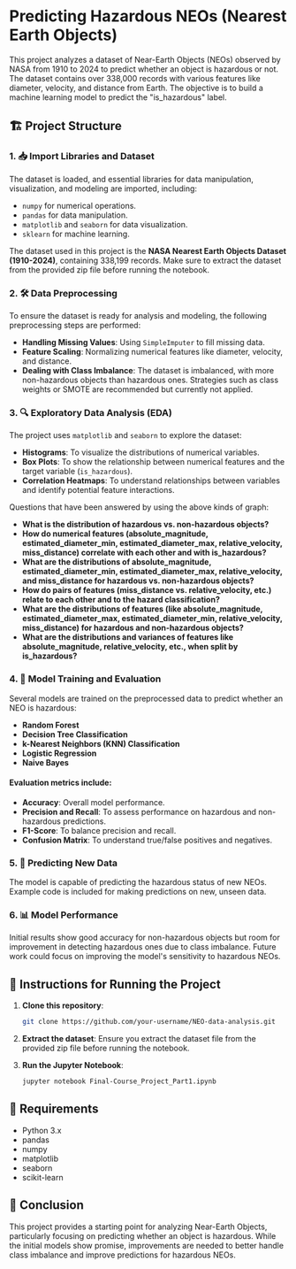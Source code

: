 # Predicting Hazardous NEOs (Nearest Earth Objects)

This project analyzes a dataset of Near-Earth Objects (NEOs) observed by NASA from 1910 to 2024 to predict whether an object is hazardous or not. The dataset contains over 338,000 records with various features like diameter, velocity, and distance from Earth. The objective is to build a machine learning model to predict the "is_hazardous" label.

## 🏗️ Project Structure

### 1. 📥 **Import Libraries and Dataset**
The dataset is loaded, and essential libraries for data manipulation, visualization, and modeling are imported, including:
- `numpy` for numerical operations.
- `pandas` for data manipulation.
- `matplotlib` and `seaborn` for data visualization.
- `sklearn` for machine learning.

The dataset used in this project is the **NASA Nearest Earth Objects Dataset (1910-2024)**, containing 338,199 records. Make sure to extract the dataset from the provided zip file before running the notebook.

### 2. 🛠️ **Data Preprocessing**
To ensure the dataset is ready for analysis and modeling, the following preprocessing steps are performed:
- **Handling Missing Values**: Using `SimpleImputer` to fill missing data.
- **Feature Scaling**: Normalizing numerical features like diameter, velocity, and distance.
- **Dealing with Class Imbalance**: The dataset is imbalanced, with more non-hazardous objects than hazardous ones. Strategies such as class weights or SMOTE are recommended but currently not applied.

### 3. 🔍 **Exploratory Data Analysis (EDA)**
The project uses `matplotlib` and `seaborn` to explore the dataset:
- **Histograms**: To visualize the distributions of numerical variables.
- **Box Plots**: To show the relationship between numerical features and the target variable (`is_hazardous`).
- **Correlation Heatmaps**: To understand relationships between variables and identify potential feature interactions.
  
Questions that have been answered by using the above kinds of graph:
- **What is the distribution of hazardous vs. non-hazardous objects?**
- **How do numerical features (absolute_magnitude, estimated_diameter_min, estimated_diameter_max, relative_velocity, miss_distance) correlate with each other and with is_hazardous?**
- **What are the distributions of absolute_magnitude, estimated_diameter_min, estimated_diameter_max, relative_velocity, and miss_distance for hazardous vs. non-hazardous objects?**
- **How do pairs of features (miss_distance vs. relative_velocity, etc.) relate to each other and to the hazard classification?**
- **What are the distributions of features (like absolute_magnitude, estimated_diameter_max, estimated_diameter_min, relative_velocity, miss_distance) for hazardous and non-hazardous objects?**
- **What are the distributions and variances of features like absolute_magnitude, relative_velocity, etc., when split by is_hazardous?**

### 4. 🧠 **Model Training and Evaluation**
Several models are trained on the preprocessed data to predict whether an NEO is hazardous:
- **Random Forest**
- **Decision Tree Classification**
- **k-Nearest Neighbors (KNN) Classification**
- **Logistic Regression**
- **Naive Bayes**

#### Evaluation metrics include:
- **Accuracy**: Overall model performance.
- **Precision and Recall**: To assess performance on hazardous and non-hazardous predictions.
- **F1-Score**: To balance precision and recall.
- **Confusion Matrix**: To understand true/false positives and negatives.

### 5. 🔮 **Predicting New Data**
The model is capable of predicting the hazardous status of new NEOs. Example code is included for making predictions on new, unseen data.

### 6. 📊 **Model Performance**
Initial results show good accuracy for non-hazardous objects but room for improvement in detecting hazardous ones due to class imbalance. Future work could focus on improving the model's sensitivity to hazardous NEOs.

## 📜 Instructions for Running the Project

1. **Clone this repository**:
   ```bash
   git clone https://github.com/your-username/NEO-data-analysis.git
   ```

2. **Extract the dataset**: 
   Ensure you extract the dataset file from the provided zip file before running the notebook.

3. **Run the Jupyter Notebook**:
   ```bash
   jupyter notebook Final-Course_Project_Part1.ipynb
   ```

## 📝 Requirements

- Python 3.x
- pandas
- numpy
- matplotlib
- seaborn
- scikit-learn

## 🏁 Conclusion
This project provides a starting point for analyzing Near-Earth Objects, particularly focusing on predicting whether an object is hazardous. While the initial models show promise, improvements are needed to better handle class imbalance and improve predictions for hazardous NEOs.
